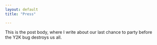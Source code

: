 ```yaml
---
layout: default
title: "Press"

---
```


This is the post body, where I write about our last chance to party before the Y2K bug destroys us all.